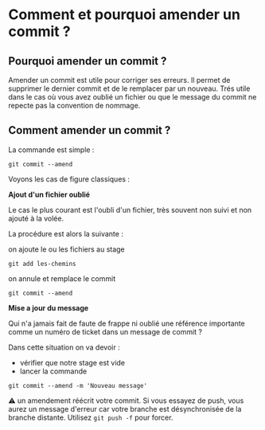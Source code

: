 # Comment et pourquoi amender un commit ?

## Pourquoi amender un commit ?

Amender un commit est utile pour corriger ses erreurs. Il permet de supprimer le dernier commit et de le remplacer par un nouveau. Trés utile dans le cas où vous avez oublié un fichier ou que le message du commit ne repecte pas la convention de nommage.

## Comment amender un commit ?
 
La commande est simple :

```shell
git commit --amend
```

Voyons les cas de figure classiques :

**Ajout d'un fichier oublié**

Le cas le plus courant est l'oubli d'un fichier, très souvent non suivi et non ajouté à la volée.

La procédure est alors la suivante :

on ajoute le ou les fichiers au stage 
```shell
git add les-chemins 
```
on annule et remplace le commit 
```shell
git commit --amend
```

**Mise a jour du message**

Qui n'a jamais fait de faute de frappe ni oublié une référence importante comme un numéro de ticket dans un message de commit ? 

Dans cette situation on va devoir :

- vérifier que notre stage est vide
- lancer la commande 
```shell
git commit --amend -m 'Nouveau message'
```

⚠️ un amendement réécrit votre commit. Si vous essayez de push, vous aurez un message d'erreur car votre branche est désynchronisée de la branche distante. Utilisez `git push -f` pour forcer.